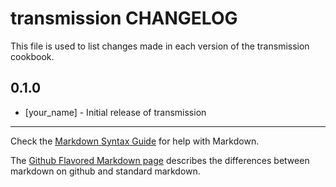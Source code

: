 transmission CHANGELOG
======================

This file is used to list changes made in each version of the transmission cookbook.

0.1.0
-----
- [your_name] - Initial release of transmission

- - -
Check the [Markdown Syntax Guide](http://daringfireball.net/projects/markdown/syntax) for help with Markdown.

The [Github Flavored Markdown page](http://github.github.com/github-flavored-markdown/) describes the differences between markdown on github and standard markdown.
